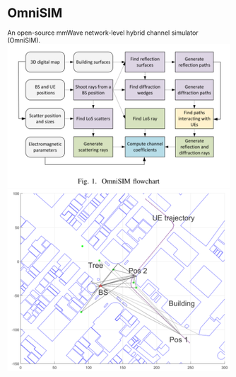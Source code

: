 # OmniSIM
An open-source mmWave network-level hybrid channel simulator (OmniSIM).
<img src='img/flowchart.png'>
<img src='img/RTresult.png'>
